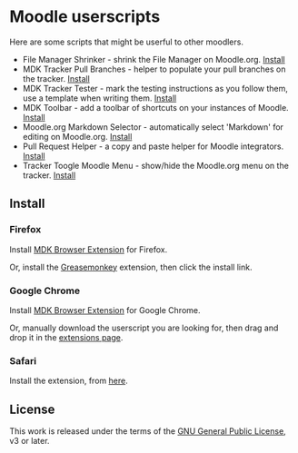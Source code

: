 Moodle userscripts
==================

Here are some scripts that might be userful to other moodlers.

- File Manager Shrinker - shrink the File Manager on Moodle.org. [Install](https://github.com/danpoltawski/userscripts-moodle/raw/master/filemanger-shrinker.user.js)
- MDK Tracker Pull Branches - helper to populate your pull branches on the tracker. [Install](https://github.com/FMCorz/userscripts-moodle/raw/master/mdk-tracker-pull-branches.user.js)
- MDK Tracker Tester - mark the testing instructions as you follow them, use a template when writing them. [Install](https://github.com/FMCorz/userscripts-moodle/raw/master/mdk-tracker-tester.user.js)
- MDK Toolbar - add a toolbar of shortcuts on your instances of Moodle. [Install](https://github.com/FMCorz/userscripts-moodle/raw/master/mdk-toolbar.user.js)
- Moodle.org Markdown Selector - automatically select 'Markdown' for editing on Moodle.org. [Install](https://github.com/danpoltawski/userscripts-moodle/raw/master/moodleorg-markdown-selector.user.js)
- Pull Request Helper - a copy and paste helper for Moodle integrators. [Install](https://github.com/danpoltawski/userscripts-moodle/raw/master/pull-request-helper.user.js)
- Tracker Toogle Moodle Menu - show/hide the Moodle.org menu on the tracker. [Install](https://github.com/FMCorz/userscripts-moodle/raw/master/tracker-toggle-moodle-menu.user.js)

Install
-------

### Firefox

Install [MDK Browser Extension](https://addons.mozilla.org/en-US/firefox/addon/mdk-browser-extension/) for Firefox.

Or, install the [Greasemonkey](https://addons.mozilla.org/en-US/firefox/addon/greasemonkey/) extension, then click the install link.

### Google Chrome

Install [MDK Browser Extension](https://chrome.google.com/webstore/detail/mdk-browser-extension/iadpkkojcdoflinpncpkbonnhdlaicnc) for Google Chrome.

Or, manually download the userscript you are looking for, then drag and drop it in the [extensions page](chrome://chrome/extensions/).

### Safari

Install the extension, from [here](https://dl.dropbox.com/u/5403781/extensions/pull-request-helper.safariextz).

License
-------

This work is released under the terms of the [GNU General Public License](http://www.gnu.org/copyleft/gpl.html), v3 or later.
